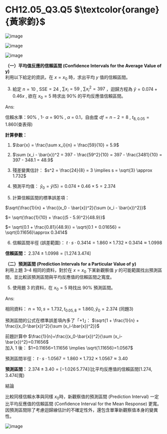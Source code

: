 # **CH12.05_Q3.Q5** $\textcolor{orange}{黃家鈞}$

![image](https://github.com/user-attachments/assets/e408d551-5732-41c3-a89b-d8ffa02ce67b)

![image](https://github.com/user-attachments/assets/81c6a658-8d63-48f8-9731-9667fa6ff4ed)

![image](https://github.com/user-attachments/assets/4f7d09c5-4843-4500-8e57-c08d8bce4bac)


**（一）平均值反應的信賴區間 (Confidence Intervals for the Average Value of y)**  
利用以下給定的資訊，在 $x = x_0$ 時，求出平均 $y$ 值的信賴區間。  

3. 給定 $n = 10$ , $\text{SSE} = 24$ ,  $\sum{x_i} = 59$ , $\sum{x_i^2} = 397$ ，迴歸方程為 $\hat{y} = 0.074 + 0.46x$ , 欲在 $x_0 = 5$ 時求出 90% 的平均反應值信賴區間。

Ans:

信賴水準：90% , 1- $\alpha$ = 90% , $\alpha$ =  0.1，自由度 $df = n - 2 = 8$ , $t_{8,0.05} = 1.860$(查表得)

**計算參數：**  

1. $\bar{x} = \frac{\sum x_i}{n} = \frac{59}{10} = 5.9$

2. $\sum (x_i - \bar{x})^2 = 397 - \frac{59^2}{10} = 397 - \frac{3481}{10} = 397 - 348.1 = 48.9$

3. 殘差變異估計： $s^2 = \frac{24}{8} = 3 \implies s = \sqrt{3} \approx 1.732$

4. 預測平均值： $\hat{y}_0 = \hat{y}(5) = 0.074 + 0.46 \times 5 = 2.374$

5. 計算信賴區間的標準誤差項：

$\sqrt{\frac{1}{n} + \frac{(x_0 - \bar{x})^2}{\sum (x_i - \bar{x})^2}}$
   
$= \sqrt{\frac{1}{10} + \frac{(5 - 5.9)^2}{48.9}}$

$= \sqrt{0.1 + \frac{0.81}{48.9}} = \sqrt{0.1 + 0.01656} = \sqrt{0.11656}\approx 0.3414$
   
6. 信賴區間半徑 (誤差範圍)： $t \cdot s \cdot 0.3414 = 1.860 \times 1.732 \times 0.3414 \approx 1.0998$

**信賴區間：** $2.374 \pm 1.0998 = [1.274\, 3.474]$


**（二）預測區間 (Prediction Intervals for a Particular Value of y)**  
利用上題 3–4 相同的資料，對於在 $x = x_0$ 下某新觀察值 $y$ 的可能範圍找出預測區間，並比較該預測區間與平均反應值的信賴區間之寬度。  

5. 使用題 3 的資料，在 $x_0 = 5$ 時找出 90% 預測區間。  

Ans:

相同資料： $n=10, s=1.732, t_{0.05,8}=1.860, \hat{y}_0=2.374$ (同題3)

預測區間的公式在標準誤差項內多了「+1」： $\sqrt{1 + \frac{1}{n} + \frac{(x_0-\bar{x})^2}{\sum (x_i-\bar{x})^2}}$

前題計算中 $\frac{1}{n}+\frac{(x_0-\bar{x})^2}{\sum (x_i-\bar{x})^2}=0.11656$  
加入 1 後： $1+0.11656=1.11656 \implies \sqrt{1.11656}=1.0567$

預測區間半徑： $t \cdot s \cdot 1.0567 = 1.860 \times 1.732 \times 1.0567 \approx 3.40$

**預測區間：** $2.374 \pm 3.40 = [-1.026\, 5.774]$(比平均反應值的信賴區間[1.274, 3.474]寬)

結論

比較同樣信賴水準與同樣 $x_0$時，新觀察值的預測區間 (Prediction Interval) 一定比平均反應值的信賴區間 (Confidence Interval for the Mean Response) 更寬。因預測區間除了考慮迴歸線估計的不確定性外，還包含單筆新觀察值本身的變異性。

![image](https://github.com/user-attachments/assets/27d6a7e1-f5b0-478a-b671-38ff4978cc57)

